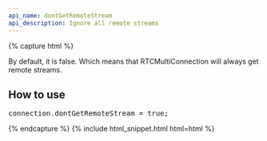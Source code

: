 ```yaml
---
api_name: dontGetRemoteStream
api_description: Ignore all remote streams
---
```


{% capture html %}

<section>
    <p>By default, it is false. Which means that RTCMultiConnection will always get remote streams.</p>
</section>

<section>
    <h2>How to use</h2>
    <pre>
connection.dontGetRemoteStream = true;
</pre>
</section>

{% endcapture %}
{% include html_snippet.html html=html %}
